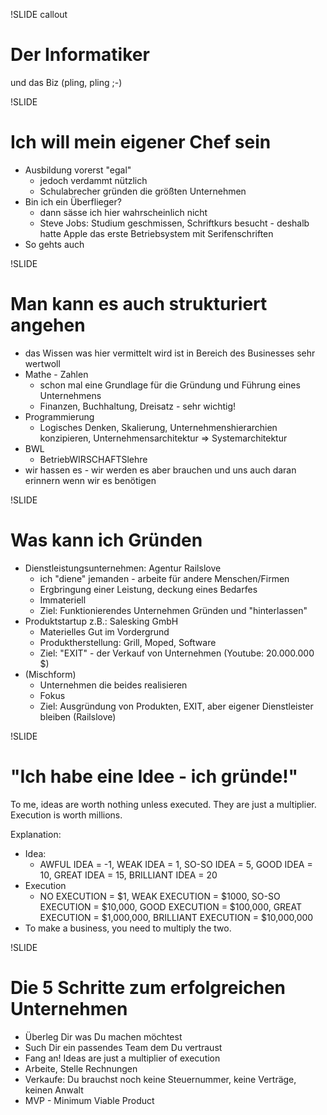 !SLIDE callout

# Der Informatiker

und das Biz (pling, pling ;-)

!SLIDE

# Ich will mein eigener Chef sein

* Ausbildung vorerst "egal"
  * jedoch verdammt nützlich
  * Schulabrecher gründen die größten Unternehmen
* Bin ich ein Überflieger?
  * dann sässe ich hier wahrscheinlich nicht
  * Steve Jobs: Studium geschmissen, Schriftkurs besucht - deshalb hatte Apple das erste Betriebsystem mit Serifenschriften
* So gehts auch

!SLIDE

# Man kann es auch strukturiert angehen

* das Wissen was hier vermittelt wird ist in Bereich des Businesses sehr wertwoll
* Mathe - Zahlen
  * schon mal eine Grundlage für die Gründung und Führung eines Unternehmens
  * Finanzen, Buchhaltung, Dreisatz - sehr wichtig!
* Programmierung
  * Logisches Denken, Skalierung, Unternehmenshierarchien konzipieren, Unternehmensarchitektur => Systemarchitektur
* BWL
  * BetriebWIRSCHAFTSlehre
* wir hassen es - wir werden es aber brauchen und uns auch daran erinnern wenn wir es benötigen

!SLIDE

# Was kann ich Gründen

* Dienstleistungsunternehmen: Agentur Railslove
  * ich "diene" jemanden - arbeite für andere Menschen/Firmen
  * Ergbringung einer Leistung, deckung eines Bedarfes
  * Immateriell
  * Ziel: Funktionierendes Unternehmen Gründen und "hinterlassen"
* Produktstartup z.B.: Salesking GmbH
  * Materielles Gut im Vordergrund
  * Produktherstellung: Grill, Moped, Software
  * Ziel: "EXIT" - der Verkauf von Unternehmen (Youtube: 20.000.000 $)
* (Mischform)
  * Unternehmen die beides realisieren
  * Fokus
  * Ziel: Ausgründung von Produkten, EXIT, aber eigener Dienstleister bleiben (Railslove)


!SLIDE

# "Ich habe eine Idee - ich gründe!" 

To me, ideas are worth nothing unless executed. They are just a multiplier. Execution is worth millions.

Explanation:

* Idea:
  * AWFUL IDEA = -1, WEAK IDEA = 1, SO-SO IDEA = 5, GOOD IDEA = 10, GREAT IDEA = 15, BRILLIANT IDEA = 20
* Execution
  * NO EXECUTION = $1, WEAK EXECUTION = $1000, SO-SO EXECUTION = $10,000, GOOD EXECUTION = $100,000, GREAT EXECUTION = $1,000,000, BRILLIANT EXECUTION = $10,000,000
* To make a business, you need to multiply the two.

!SLIDE

# Die 5 Schritte zum erfolgreichen Unternehmen

* Überleg Dir was Du machen möchtest
* Such Dir ein passendes Team dem Du vertraust
* Fang an! Ideas are just a multiplier of execution
* Arbeite, Stelle Rechnungen
* Verkaufe: Du brauchst noch keine Steuernummer, keine Verträge, keinen Anwalt
* MVP - Minimum Viable Product